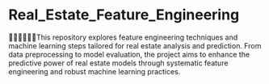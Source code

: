 # Real_Estate_Feature_Engineering
🕵️‍♂️👨‍💻👨‍🔧This repository explores feature engineering techniques and machine learning steps tailored for real estate analysis and prediction. From data preprocessing to model evaluation, the project aims to enhance the predictive power of real estate models through systematic feature engineering and robust machine learning practices.
